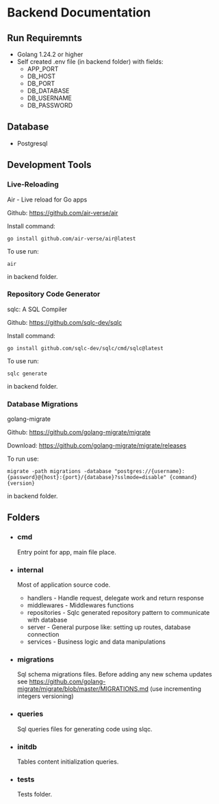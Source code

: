 # Backend Documentation

## Run Requiremnts
* Golang 1.24.2 or higher
* Self created .env file (in backend folder) with fields:
    - APP_PORT
    - DB_HOST
    - DB_PORT
    - DB_DATABASE
    - DB_USERNAME
    - DB_PASSWORD

## Database
* Postgresql

## Development Tools

### Live-Reloading
Air - Live reload for Go apps

Github: https://github.com/air-verse/air

Install command:
```
go install github.com/air-verse/air@latest
```
To use run:

```
air
```
in backend folder.

### Repository Code Generator
sqlc: A SQL Compiler

Github: https://github.com/sqlc-dev/sqlc

Install command:

```
go install github.com/sqlc-dev/sqlc/cmd/sqlc@latest
```
To use run:

```
sqlc generate
```
in backend folder.

### Database Migrations
golang-migrate

Github: https://github.com/golang-migrate/migrate

Download: https://github.com/golang-migrate/migrate/releases

To run use:


```
migrate -path migrations -database "postgres://{username}:{password}@{host}:{port}/{database}?sslmode=disable" {command} {version}
```
in backend folder.
## Folders

- ### cmd
    Entry point for app, main file place.

- ### internal
    Most of application source code.

    - handlers - Handle request, delegate work and return response
    - middlewares - Middlewares functions
    - repositories - Sqlc generated repository pattern to communicate with database
    - server - General purpose like: setting up routes, database connection 
    - services - Business logic and data manipulations

- ### migrations
    Sql schema migrations files. Before adding any new schema updates see https://github.com/golang-migrate/migrate/blob/master/MIGRATIONS.md (use incrementing integers versioning)

- ### queries
    Sql queries files for generating code using slqc.

- ### initdb
    Tables content initialization queries.

- ### tests
    Tests folder.
